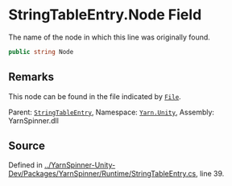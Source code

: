 # StringTableEntry.Node Field

The name of the node in which this line was originally found.


```csharp
public string Node
```
## Remarks

This node can be found in the file indicated by [`File`](/api/csharp/yarn.unity/stringtableentry.file.md).




<div class="class-metadata">

Parent: [`StringTableEntry`](/api/csharp/yarn.unity/stringtableentry.md), Namespace: [`Yarn.Unity`](/api/csharp/yarn.unity/README.md), Assembly: YarnSpinner.dll
</div>

## Source
Defined in [../YarnSpinner-Unity-Dev/Packages/YarnSpinner/Runtime/StringTableEntry.cs](https://github.com/YarnSpinnerTool/YarnSpinner-Unity//blob/develop/Runtime/StringTableEntry.cs#L39), line 39.

